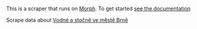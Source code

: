 This is a scraper that runs on [Morph](https://morph.io). To get started [see the documentation](https://morph.io/documentation)

Scrape data about [Vodné a stočné ve městě Brně](http://www.bvk.cz/zakaznikum/cenik/)

